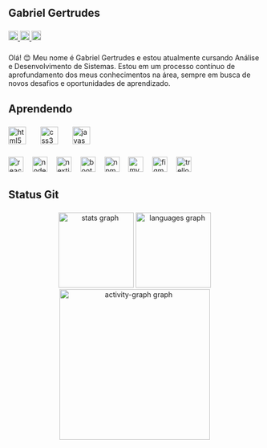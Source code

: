 <h2 align="left">Gabriel Gertrudes</h2>

###

<div align="left">
  <a href="https://www.linkedin.com/in/gabriel-gertrudes-173923306/" target="_blank">
    <img src="https://img.shields.io/static/v1?message=LinkedIn&logo=linkedin&label=&color=0077B5&logoColor=white&labelColor=&style=flat" height="19" alt="linkedin logo"  />
  </a>
  <a href="gabrielgertrudes151@gmail.com" target="_blank">
    <img src="https://img.shields.io/static/v1?message=Gmail&logo=gmail&label=&color=D14836&logoColor=white&labelColor=&style=flat" height="19" alt="gmail logo"  />
  </a>
  <a href="https://www.instagram.com/gabriel_gertrudes_/" target="_blank">
    <img src="https://img.shields.io/static/v1?message=Instagram&logo=instagram&label=&color=E4405F&logoColor=white&labelColor=&style=flat" height="19" alt="instagram logo"  />
  </a>
</div>

###

<p align="left">Olá! 😊 Meu nome é Gabriel Gertrudes e estou atualmente cursando Análise e Desenvolvimento de Sistemas. Estou em um processo contínuo de aprofundamento dos meus conhecimentos na área, sempre em busca de novos desafios e oportunidades de aprendizado.</p>

###

<h2 align="left">Aprendendo</h2>

###

<div align="left">
  <img src="https://cdn.jsdelivr.net/gh/devicons/devicon/icons/html5/html5-plain.svg" height="35" alt="html5 logo"  />
  <img width="21" />
  <img src="https://cdn.simpleicons.org/css3/1572B6" height="35" alt="css3 logo"  />
  <img width="21" />
  <img src="https://skillicons.dev/icons?i=js" height="35" alt="javascript logo"  />
</div>

###

<div align="left">
  <img src="https://cdn.jsdelivr.net/gh/devicons/devicon/icons/react/react-original.svg" height="30" alt="react logo"  />
  <img width="10" />
  <img src="https://cdn.jsdelivr.net/gh/devicons/devicon/icons/nodejs/nodejs-plain-wordmark.svg" height="30" alt="nodejs logo"  />
  <img width="10" />
  <img src="https://cdn.jsdelivr.net/gh/devicons/devicon/icons/nextjs/nextjs-original-wordmark.svg" height="30" alt="nextjs logo"  />
  <img width="10" />
  <img src="https://cdn.jsdelivr.net/gh/devicons/devicon/icons/bootstrap/bootstrap-plain.svg" height="30" alt="bootstrap logo"  />
  <img width="10" />
  <img src="https://cdn.jsdelivr.net/gh/devicons/devicon/icons/npm/npm-original-wordmark.svg" height="30" alt="npm logo"  />
  <img width="10" />
  <img src="https://cdn.jsdelivr.net/gh/devicons/devicon/icons/mysql/mysql-original.svg" height="30" alt="mysql logo"  />
  <img width="10" />
  <img src="https://cdn.jsdelivr.net/gh/devicons/devicon/icons/figma/figma-original.svg" height="30" alt="figma logo"  />
  <img width="10" />
  <img src="https://cdn.jsdelivr.net/gh/devicons/devicon/icons/trello/trello-plain.svg" height="30" alt="trello logo"  />
</div>

###

<h2 align="left">Status Git</h2>

###

<div align="center">
  <img src="https://github-readme-stats.vercel.app/api?username=GabrielGertrudes&hide_title=false&hide_rank=true&show_icons=true&include_all_commits=true&count_private=true&disable_animations=false&theme=gruvbox_light&locale=en&hide_border=true&order=1&custom_title=Gabriel's%20Stats" height="150" alt="stats graph"  />
  <img src="https://github-readme-stats.vercel.app/api/top-langs?username=GabrielGertrudes&locale=en&hide_title=false&layout=compact&card_width=320&langs_count=5&theme=gruvbox_light&hide_border=true&order=2&custom_title=Languages" height="150" alt="languages graph"  />
  <img src="https://github-readme-activity-graph.vercel.app/graph?username=GabrielGertrudes&radius=16&theme=gruvbox&area=true&order=5&hide_border=true&hide_title=false&custom_title=Gabriel'%20Graph" height="300" alt="activity-graph graph"  />
</div>

###
